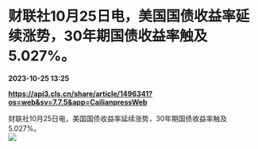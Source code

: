 # 财联社10月25日电，美国国债收益率延续涨势，30年期国债收益率触及5.027%。

**2023-10-25 13:25**

**https://api3.cls.cn/share/article/1496341?os=web&sv=7.7.5&app=CailianpressWeb**

财联社10月25日电，美国国债收益率延续涨势，30年期国债收益率触及5.027%。  
![](https://img.cls.cn/images/20231025/zmjRQ1lPjM.png)